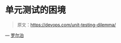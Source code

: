 # 单元测试的困境

> 原文：<https://devops.com/unit-testing-dilemma/>

— [罗尔泊](https://devops.com/author/breselman/)